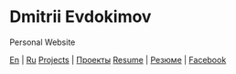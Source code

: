 # Dmitrii Evdokimov

Personal Website

[En](/en "English language (по-английски)") | [Ru](/ru "Russian language (по-русски)")
[Projects](/en/projects) | [Проекты](/ru/projects)
[Resume](/en/resume)     | [Резюме](/ru/resume)
                         | [Facebook](https://www.facebook.com/dmitrii.evdokimov)
